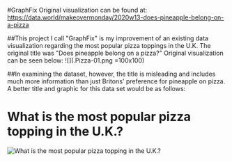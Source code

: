 #GraphFix
Original visualization can be found at:
https://data.world/makeovermonday/2020w13-does-pineapple-belong-on-a-pizza

##This project I call "GraphFix" is my improvement of an existing data visualization regarding the most popular pizza toppings in the U.K.
The original title was "Does pineapple belong on a pizza?"
Original visualization can be seen below:
![](.Pizza-01.png =100x100)

##In examining the dataset, however, the title is misleading and includes much more information than just Britons' preference for pineapple on pizza.
A better title and graphic for this data set would be as follows:
# What is the most popular pizza topping in the U.K.?


![What is the most popular pizza topping in the U.K.?](image.jpg)
